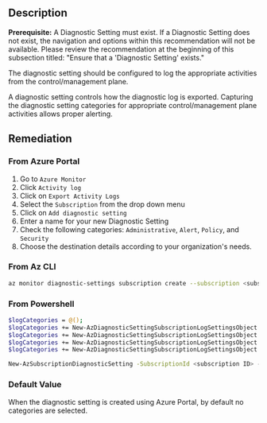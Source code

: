 ## Description

**Prerequisite:** A Diagnostic Setting must exist. If a Diagnostic Setting does not exist, the navigation and options within this recommendation will not be available. Please review the recommendation at the beginning of this subsection titled: "Ensure that a 'Diagnostic Setting' exists."

The diagnostic setting should be configured to log the appropriate activities from the control/management plane.

A diagnostic setting controls how the diagnostic log is exported. Capturing the diagnostic setting categories for appropriate control/management plane activities allows proper alerting.

## Remediation

### From Azure Portal

1. Go to `Azure Monitor`
2. Click `Activity log`
3. Click on `Export Activity Logs`
4. Select the `Subscription` from the drop down menu
5. Click on `Add diagnostic setting`
6. Enter a name for your new Diagnostic Setting
7. Check the following categories: `Administrative`, `Alert`, `Policy`, and `Security`
8. Choose the destination details according to your organization's needs.

### From Az CLI

```bash
az monitor diagnostic-settings subscription create --subscription <subscription id> --name <diagnostic settings name> --location <location> <[- -event-hub <event hub ID> --event-hub-auth-rule <event hub auth rule ID>] [-- storage-account <storage account ID>] [--workspace <log analytics workspace ID>] --logs "[{category:Security,enabled:true},{category:Administrative,enabled:true},{ca tegory:Alert,enabled:true},{category:Policy,enabled:true}]"
```

### From Powershell

```bash
$logCategories = @();
$logCategories += New-AzDiagnosticSettingSubscriptionLogSettingsObject - Category Administrative -Enabled $true
$logCategories += New-AzDiagnosticSettingSubscriptionLogSettingsObject - Category Security -Enabled $true
$logCategories += New-AzDiagnosticSettingSubscriptionLogSettingsObject - Category Alert -Enabled $true
$logCategories += New-AzDiagnosticSettingSubscriptionLogSettingsObject - Category Policy -Enabled $true

New-AzSubscriptionDiagnosticSetting -SubscriptionId <subscription ID> -Name <Diagnostic settings name> <[-EventHubAuthorizationRule <event hub auth rule ID> -EventHubName <event hub name>] [-StorageAccountId <storage account ID>] [-WorkSpaceId <log analytics workspace ID>] [-MarketplacePartner ID <full ARM Marketplace resource ID>]> -Log $logCategories
```

### Default Value

When the diagnostic setting is created using Azure Portal, by default no categories are selected.
